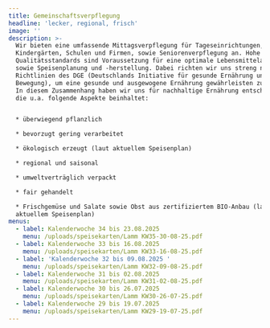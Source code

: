 ```yaml
---
title: Gemeinschaftsverpflegung
headline: 'lecker, regional, frisch'
image: ''
description: >-
  Wir bieten eine umfassende Mittagsverpflegung für Tageseinrichtungen,
  Kindergärten, Schulen und Firmen, sowie Seniorenverpflegung an. Hohe
  Qualitätsstandards sind Voraussetzung für eine optimale Lebensmittelauswahl
  sowie Speisenplanung und -herstellung. Dabei richten wir uns streng nach den
  Richtlinien des DGE (Deutschlands Initiative für gesunde Ernährung und mehr
  Bewegung), um eine gesunde und ausgewogene Ernährung gewährleisten zu können.
  In diesem Zusammenhang haben wir uns für nachhaltige Ernährung entschieden,
  die u.a. folgende Aspekte beinhaltet:


  * überwiegend pflanzlich

  * bevorzugt gering verarbeitet

  * ökologisch erzeugt (laut aktuellem Speisenplan)

  * regional und saisonal

  * umweltverträglich verpackt

  * fair gehandelt

  * Frischgemüse und Salate sowie Obst aus zertifiziertem BIO-Anbau (laut
  aktuellem Speisenplan)
menus:
  - label: Kalenderwoche 34 bis 23.08.2025
    menu: /uploads/speisekarten/Lamm KW35-30-08-25.pdf
  - label: Kalenderwoche 33 bis 16.08.2025
    menu: /uploads/speisekarten/Lamm KW33-16-08-25.pdf
  - label: 'Kalenderwoche 32 bis 09.08.2025 '
    menu: /uploads/speisekarten/Lamm KW32-09-08-25.pdf
  - label: Kalenderwoche 31 bis 02.08.2025
    menu: /uploads/speisekarten/Lamm KW31-02-08-25.pdf
  - label: Kalenderwoche 30 bis 26.07.2025
    menu: /uploads/speisekarten/Lamm KW30-26-07-25.pdf
  - label: Kalenderwoche 29 bis 19.07.2025
    menu: /uploads/speisekarten/Lamm KW29-19-07-25.pdf
---
```


